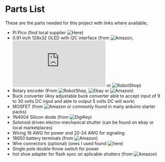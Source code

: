 # Parts List

These are the parts needed for this project with links where available;

- PI Pico (find local supplier ![Here](https://www.raspberrypi.com/products/raspberry-pi-pico/))
- 0.91 inch 128x32 OLED with I2C interface (from ![Amazon](https://www.amazon.com/DORHEA-Display-0-91inch-SSD1306-Headers/dp/B0925V1DZK/ref=sr_1_3?crid=TLM9V1WWOM9G&dib=eyJ2IjoiMSJ9.aJRCpKW5ZHK1NbPqe3LdAq8xyp9KtXXz_GCKmp1q3Y8vO_ziedNBP2nV5hCdNCH-KBDmiWrdxhEh-pJxQ1PI44nPCfvVcX0pN0k_GBCCKPpeUTF2jnTKJpOzk3uHLGrhToOoThgz3bJguHKiriI4N1b0f-xkl7ey67zi_tagXBj6UZMlMbg5cJc-lXhGgyKNFNqIa2i8DfVye56JnMH0am7h19DWidmaokDBnMnpZ5Y.Cm_Zu-AtZ6-ADJByM1VMkv8S9V3H7eAKlQFV1B6eR_U&dib_tag=se&keywords=i2c%2B128x32%2Boled&qid=1709297535&sprefix=i2c%2B128x32%2Boled%2Caps%2C151&sr=8-3&th=1), ![Waveshare](https://www.waveshare.com/0.91inch-oled-module.htm) or ![RobotShop](https://www.robotshop.com/products/091-inch-128x32-i2c-oled-display-blue))
- Rotary encoder (From ![RobotShop](https://www.robotshop.com/products/digital-rotary-encoder-module?srsltid=AfmBOooaUsITozHQZKW6juf-WfnHjHDHT9G7jA-R-1V0mBpOZafqUJqf5_w), ![Ebay](https://www.ebay.com/itm/333863210087?chn=ps&mkevt=1&mkcid=28&srsltid=AfmBOope2ZBaKAAQsRMHFbp8eSjjIfSyYOLKdgjGC1_I_Zv_EkNiQz4AlGg) or ![Amazon](https://www.amazon.com/Velleman-Digital-Rotary-Encoder-Module/dp/B07HKKYDB5))
- Buck converter (Any adjustable buck converter able to accept input of 9 to 30 volts DC input and able to output 5 volts DC will work)
- MOSFET (from ![Amazon](https://www.amazon.com/HiLetgo-IRF520-MOSFET-Arduino-Raspberry/dp/B01I1J14MO) or commonly found in many arduino starter packs)
- 1N4004 Silicon diode (from ![DigiKey](https://www.digikey.com/en/products/detail/micro-commercial-co/1N4004-TP/773641))
- Solonoid driven electro-mechanical shutter (can be found on ebay or local marketplaces)
- Wiring 18 AWG for power and 20-24 AWG for signaling
- 18650 battery terminals (from ![Amazon](https://www.amazon.com/gp/product/B07HRT7LKT/ref=ppx_yo_dt_b_asin_title_o08_s01?ie=UTF8&psc=1))
- Wire connectors (optional) (ones I used found ![here](https://www.amazon.com/JRready-ST6327-4-Connector-Waterproof-Motorcycle/dp/B0B121D45H/ref=sr_1_17?dib=eyJ2IjoiMSJ9.gi-FG0y-tIMhJwZCWctaizDO4hVq-RRXf8IsYnU0e2JpMg6sv4sylpRJXYuvgo3w8OWg6ZWT7bW7iPDapuLFvlEZBCyavmkTR-AnctI85OYoQU9m-FqoJH2jOOvQXWAA5rV6cZZ8p0WniNyYB_yDG7OkJA177LNw2TOWVfagFI9So66Q9L-dRgTCDV4GwhFC9ydrXekSf6v_slJwSLk0boOTMu-QMUesaJrCjb2kF8JOtmb-OC6SHWB1Cyykx16Q5gKIKPGN20EdAW1NgiiKBiq7KdJVxWefNBf67l2Hf2o.jnqk5lv91OU0pKZkrOJgT4WQvW6wK0QewrYlhYApvGY&dib_tag=se&keywords=4%2Bpin%2Bconnector&qid=1709298948&sr=8-17&th=1))
- Single pole double throw switch for power
- hot shoe adapter for flash sync on aplicable shutters (from ![Amazon](https://www.amazon.com/gp/product/B073WVW9XM/ref=ppx_yo_dt_b_asin_title_o08_s00?ie=UTF8&th=1))
